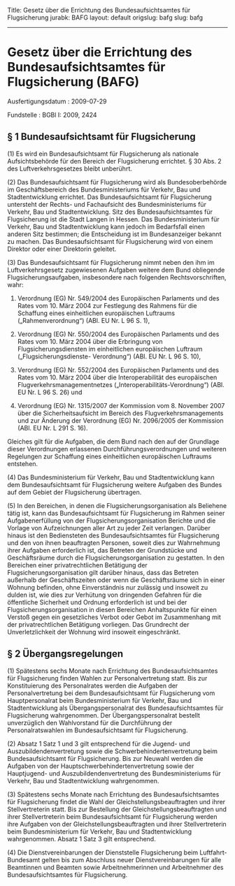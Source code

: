 Title: Gesetz über die Errichtung des Bundesaufsichtsamtes für Flugsicherung
jurabk: BAFG
layout: default
origslug: bafg
slug: bafg

---

# Gesetz über die Errichtung des Bundesaufsichtsamtes für Flugsicherung (BAFG)

Ausfertigungsdatum
:   2009-07-29

Fundstelle
:   BGBl I: 2009, 2424


## § 1 Bundesaufsichtsamt für Flugsicherung

(1) Es wird ein Bundesaufsichtsamt für Flugsicherung als nationale
Aufsichtsbehörde für den Bereich der Flugsicherung errichtet. § 30
Abs. 2 des Luftverkehrsgesetzes bleibt unberührt.

(2) Das Bundesaufsichtsamt für Flugsicherung wird als
Bundesoberbehörde im Geschäftsbereich des Bundesministeriums für
Verkehr, Bau und Stadtentwicklung errichtet. Das Bundesaufsichtsamt
für Flugsicherung untersteht der Rechts- und Fachaufsicht des
Bundesministeriums für Verkehr, Bau und Stadtentwicklung. Sitz des
Bundesaufsichtsamtes für Flugsicherung ist die Stadt Langen in Hessen.
Das Bundesministerium für Verkehr, Bau und Stadtentwicklung kann
jedoch im Bedarfsfall einen anderen Sitz bestimmen; die Entscheidung
ist im Bundesanzeiger bekannt zu machen. Das Bundesaufsichtsamt für
Flugsicherung wird von einem Direktor oder einer Direktorin geleitet.

(3) Das Bundesaufsichtsamt für Flugsicherung nimmt neben den ihm im
Luftverkehrsgesetz zugewiesenen Aufgaben weitere dem Bund obliegende
Flugsicherungsaufgaben, insbesondere nach folgenden
Rechtsvorschriften, wahr:

1.  Verordnung (EG) Nr. 549/2004 des Europäischen Parlaments und des Rates
    vom 10. März 2004 zur Festlegung des Rahmens für die Schaffung eines
    einheitlichen europäischen Luftraums („Rahmenverordnung“) (ABl. EU Nr.
    L 96 S. 1),


2.  Verordnung (EG) Nr. 550/2004 des Europäischen Parlaments und des Rates
    vom 10. März 2004 über die Erbringung von Flugsicherungsdiensten im
    einheitlichen europäischen Luftraum („Flugsicherungsdienste-
    Verordnung“) (ABl. EU Nr. L 96 S. 10),


3.  Verordnung (EG) Nr. 552/2004 des Europäischen Parlaments und des Rates
    vom 10. März 2004 über die Interoperabilität des europäischen
    Flugverkehrsmanagementnetzes („Interoperabilitäts-Verordnung“) (ABl.
    EU Nr. L 96 S. 26) und


4.  Verordnung (EG) Nr. 1315/2007 der Kommission vom 8. November 2007 über
    die Sicherheitsaufsicht im Bereich des Flugverkehrsmanagements und zur
    Änderung der Verordnung (EG) Nr. 2096/2005 der Kommission (ABl. EU Nr.
    L 291 S. 16).



Gleiches gilt für die Aufgaben, die dem Bund nach den auf der
Grundlage dieser Verordnungen erlassenen Durchführungsverordnungen und
weiteren Regelungen zur Schaffung eines einheitlichen europäischen
Luftraums entstehen.

(4) Das Bundesministerium für Verkehr, Bau und Stadtentwicklung kann
dem Bundesaufsichtsamt für Flugsicherung weitere Aufgaben des Bundes
auf dem Gebiet der Flugsicherung übertragen.

(5) In den Bereichen, in denen die Flugsicherungsorganisation als
Beliehene tätig ist, kann das Bundesaufsichtsamt für Flugsicherung im
Rahmen seiner Aufgabenerfüllung von der Flugsicherungsorganisation
Berichte und die Vorlage von Aufzeichnungen aller Art zu jeder Zeit
verlangen. Darüber hinaus ist den Bediensteten des
Bundesaufsichtsamtes für Flugsicherung und den von ihnen beauftragten
Personen, soweit dies zur Wahrnehmung ihrer Aufgaben erforderlich ist,
das Betreten der Grundstücke und Geschäftsräume durch die
Flugsicherungsorganisation zu gestatten. In den Bereichen einer
privatrechtlichen Betätigung der Flugsicherungsorganisation gilt
darüber hinaus, dass das Betreten außerhalb der Geschäftszeiten oder
wenn die Geschäftsräume sich in einer Wohnung befinden, ohne
Einverständnis nur zulässig und insoweit zu dulden ist, wie dies zur
Verhütung von dringenden Gefahren für die öffentliche Sicherheit und
Ordnung erforderlich ist und bei der Flugsicherungsorganisation in
diesen Bereichen Anhaltspunkte für einen Verstoß gegen ein
gesetzliches Verbot oder Gebot im Zusammenhang mit der
privatrechtlichen Betätigung vorliegen. Das Grundrecht der
Unverletzlichkeit der Wohnung wird insoweit eingeschränkt.


## § 2 Übergangsregelungen

(1) Spätestens sechs Monate nach Errichtung des Bundesaufsichtsamtes
für Flugsicherung finden Wahlen zur Personalvertretung statt. Bis zur
Konstituierung des Personalrates werden die Aufgaben der
Personalvertretung bei dem Bundesaufsichtsamt für Flugsicherung vom
Hauptpersonalrat beim Bundesministerium für Verkehr, Bau und
Stadtentwicklung als Übergangspersonalrat des Bundesaufsichtsamtes für
Flugsicherung wahrgenommen. Der Übergangspersonalrat bestellt
unverzüglich den Wahlvorstand für die Durchführung der
Personalratswahlen im Bundesaufsichtsamt für Flugsicherung.

(2) Absatz 1 Satz 1 und 3 gilt entsprechend für die Jugend- und
Auszubildendenvertretung sowie die Schwerbehindertenvertretung beim
Bundesaufsichtsamt für Flugsicherung. Bis zur Neuwahl werden die
Aufgaben von der Hauptschwerbehindertenvertretung sowie der
Hauptjugend- und Auszubildendenvertretung des Bundesministeriums für
Verkehr, Bau und Stadtentwicklung wahrgenommen.

(3) Spätestens sechs Monate nach Errichtung des Bundesaufsichtsamtes
für Flugsicherung findet die Wahl der Gleichstellungsbeauftragten und
ihrer Stellvertreterin statt. Bis zur Bestellung der
Gleichstellungsbeauftragten und ihrer Stellvertreterin beim
Bundesaufsichtsamt für Flugsicherung werden ihre Aufgaben von der
Gleichstellungsbeauftragten und ihrer Stellvertreterin beim
Bundesministerium für Verkehr, Bau und Stadtentwicklung wahrgenommen.
Absatz 1 Satz 3 gilt entsprechend.

(4) Die Dienstvereinbarungen der Dienststelle Flugsicherung beim
Luftfahrt-Bundesamt gelten bis zum Abschluss neuer
Dienstvereinbarungen für alle Beamtinnen und Beamten sowie
Arbeitnehmerinnen und Arbeitnehmer des Bundesaufsichtsamtes für
Flugsicherung.


